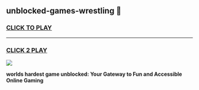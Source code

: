 
## unblocked-games-wrestling 👋
<h3>
<a href="https://premium.freeplayer.one?title=unblocked-games-wrestling&ref=14F">CLICK TO PLAY</a></h3>
<hr>

<h3>
<a href="https://premium.freeplayer.one?title=unblocked-games-wrestling&ref=14F">CLICK 2 PLAY</a>
  
</h3>

<a href="https://premium.freeplayer.one?title=unblocked-games-wrestling&ref=12F/"><img src="https://clearcache.store/games.png"></a>


**worlds hardest game unblocked: Your Gateway to Fun and Accessible Online Gaming**
